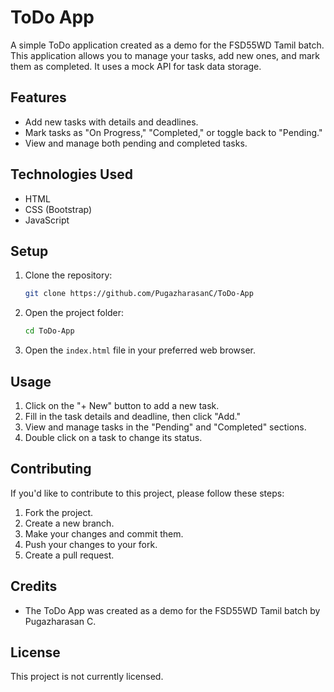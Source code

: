 
# ToDo App

A simple ToDo application created as a demo for the FSD55WD Tamil batch. This application allows you to manage your tasks, add new ones, and mark them as completed. It uses a mock API for task data storage.

## Features

- Add new tasks with details and deadlines.
- Mark tasks as "On Progress," "Completed," or toggle back to "Pending."
- View and manage both pending and completed tasks.

## Technologies Used

- HTML
- CSS (Bootstrap)
- JavaScript

## Setup

1. Clone the repository:

   ```bash
   git clone https://github.com/PugazharasanC/ToDo-App
   ```

2. Open the project folder:

   ```bash
   cd ToDo-App
   ```

3. Open the `index.html` file in your preferred web browser.

## Usage

1. Click on the "+ New" button to add a new task.
2. Fill in the task details and deadline, then click "Add."
3. View and manage tasks in the "Pending" and "Completed" sections.
4. Double click on a task to change its status.

<!-- ## Screenshots

Include screenshots or GIFs of your application in action. You can create a `screenshots` folder in your project and link to images here. -->

## Contributing

If you'd like to contribute to this project, please follow these steps:

1. Fork the project.
2. Create a new branch.
3. Make your changes and commit them.
4. Push your changes to your fork.
5. Create a pull request.

## Credits

- The ToDo App was created as a demo for the FSD55WD Tamil batch by Pugazharasan C.

## License

This project is not currently licensed.
